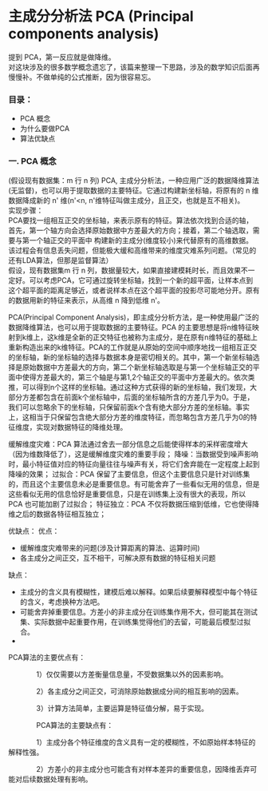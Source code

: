 # 主成分分析法 PCA (Principal components analysis)
提到 PCA，第一反应就是做降维。  
对这块涉及的很多数学概念遗忘了，该篇来整理一下思路，涉及的数学知识后面再慢慢补。不做单纯的公式推断，因为很容易忘。  

### 目录： 
- PCA 概念
- 为什么要做PCA
- 算法优缺点

### 一. PCA 概念
(假设现有数据集：m 行 n 列)
PCA, 主成分分析法，一种应用广泛的数据降维算法(无监督)，也可以用于提取数据的主要特征。它通过构建新坐标轴，将原有的 n 维数据降成新的 n' 维(n'<n, n'维特征叫做主成分，且正交，也就是互不相关)。    
实现步骤：  
PCA要找一组相互正交的坐标轴，来表示原有的特征。算法依次找到合适的轴，首先，第一个轴方向会选择原始数据中方差最大的方向；接着，第二个轴选取，需要与第一个轴正交的平面中
构建新的主成分(维度较小)来代替原有的高维数据。该过程会有信息丢失问题，但能极大缓和高维带来的维度灾难系列问题。（常见的还有LDA算法，但那是监督算法）  
假设，现有数据集m 行 n 列，数据量较大，如果直接建模耗时长，而且效果不一定好。可以考虑PCA，它可通过旋转坐标轴，找到一个新的超平面，让样本点到这个超平面的距离足够近，或者说样本点在这个超平面的投影尽可能地分开。原有的数据用新的特征来表示，从高维 n 降到低维 n'。


PCA(Principal Component Analysis)，即主成分分析方法，是一种使用最广泛的数据降维算法，也可以用于提取数据的主要特征。PCA 的主要思想是将n维特征映射到k维上，这k维是全新的正交特征也被称为主成分，是在原有n维特征的基础上重新构造出来的k维特征。PCA的工作就是从原始的空间中顺序地找一组相互正交的坐标轴，新的坐标轴的选择与数据本身是密切相关的。其中，第一个新坐标轴选择是原始数据中方差最大的方向，第二个新坐标轴选取是与第一个坐标轴正交的平面中使得方差最大的，第三个轴是与第1,2个轴正交的平面中方差最大的。依次类推，可以得到n个这样的坐标轴。通过这种方式获得的新的坐标轴，我们发现，大部分方差都包含在前面k个坐标轴中，后面的坐标轴所含的方差几乎为0。于是，我们可以忽略余下的坐标轴，只保留前面k个含有绝大部分方差的坐标轴。事实上，这相当于只保留包含绝大部分方差的维度特征，而忽略包含方差几乎为0的特征维度，实现对数据特征的降维处理。



缓解维度灾难：PCA 算法通过舍去一部分信息之后能使得样本的采样密度增大（因为维数降低了），这是缓解维度灾难的重要手段；
降噪：当数据受到噪声影响时，最小特征值对应的特征向量往往与噪声有关，将它们舍弃能在一定程度上起到降噪的效果；
过拟合：PCA 保留了主要信息，但这个主要信息只是针对训练集的，而且这个主要信息未必是重要信息。有可能舍弃了一些看似无用的信息，但是这些看似无用的信息恰好是重要信息，只是在训练集上没有很大的表现，所以 PCA 也可能加剧了过拟合；
特征独立：PCA 不仅将数据压缩到低维，它也使得降维之后的数据各特征相互独立；


优缺点：
优点：  
- 缓解维度灾难带来的问题(涉及计算距离的算法、运算时间)
- 各主成分之间正交，互不相干，可解决原有数据的特征相关问题
>

缺点：
- 主成分的含义具有模糊性，建模后难以解释。如果后续要解释模型中每个特征的含义，考虑换种方法吧。  
- 可能舍弃掉重要信息。方差小的非主成分在训练集作用不大，但可能其在测试集、实际数据中起重要作用，在训练集觉得他们的去留，可能最后模型过拟合。  
- 
PCA算法的主要优点有：

　　　　1）仅仅需要以方差衡量信息量，不受数据集以外的因素影响。　

　　　　2）各主成分之间正交，可消除原始数据成分间的相互影响的因素。

　　　　3）计算方法简单，主要运算是特征值分解，易于实现。

　　　　PCA算法的主要缺点有：

　　　　1）主成分各个特征维度的含义具有一定的模糊性，不如原始样本特征的解释性强。

　　　　2）方差小的非主成分也可能含有对样本差异的重要信息，因降维丢弃可能对后续数据处理有影响。
